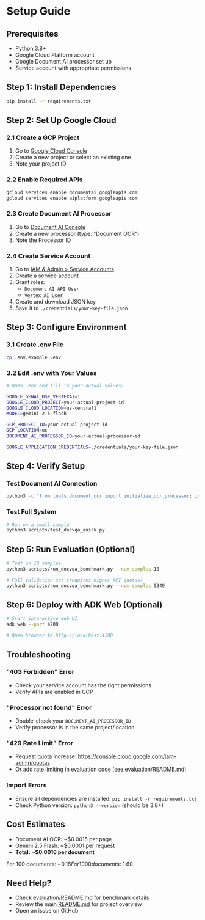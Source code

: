 # Setup Guide

## Prerequisites

- Python 3.8+
- Google Cloud Platform account
- Google Document AI processor set up
- Service account with appropriate permissions

## Step 1: Install Dependencies

```bash
pip install -r requirements.txt
```

## Step 2: Set Up Google Cloud

### 2.1 Create a GCP Project
1. Go to [Google Cloud Console](https://console.cloud.google.com)
2. Create a new project or select an existing one
3. Note your project ID

### 2.2 Enable Required APIs
```bash
gcloud services enable documentai.googleapis.com
gcloud services enable aiplatform.googleapis.com
```

### 2.3 Create Document AI Processor
1. Go to [Document AI Console](https://console.cloud.google.com/ai/document-ai)
2. Create a new processor (type: "Document OCR")
3. Note the Processor ID

### 2.4 Create Service Account
1. Go to [IAM & Admin > Service Accounts](https://console.cloud.google.com/iam-admin/serviceaccounts)
2. Create a service account
3. Grant roles:
   - `Document AI API User`
   - `Vertex AI User`
4. Create and download JSON key
5. Save it to `./credentials/your-key-file.json`

## Step 3: Configure Environment

### 3.1 Create .env File
```bash
cp .env.example .env
```

### 3.2 Edit .env with Your Values
```bash
# Open .env and fill in your actual values:

GOOGLE_GENAI_USE_VERTEXAI=1
GOOGLE_CLOUD_PROJECT=your-actual-project-id
GOOGLE_CLOUD_LOCATION=us-central1
MODEL=gemini-2.5-flash

GCP_PROJECT_ID=your-actual-project-id
GCP_LOCATION=us
DOCUMENT_AI_PROCESSOR_ID=your-actual-processor-id

GOOGLE_APPLICATION_CREDENTIALS=./credentials/your-key-file.json
```

## Step 4: Verify Setup

### Test Document AI Connection
```bash
python3 -c "from tools.document_ocr import initialize_ocr_processor; initialize_ocr_processor(); print('✅ Document AI connected!')"
```

### Test Full System
```bash
# Run on a small sample
python3 scripts/test_docvqa_quick.py
```

## Step 5: Run Evaluation (Optional)

```bash
# Test on 10 samples
python3 scripts/run_docvqa_benchmark.py --num-samples 10

# Full validation set (requires higher API quotas)
python3 scripts/run_docvqa_benchmark.py --num-samples 5349
```

## Step 6: Deploy with ADK Web (Optional)

```bash
# Start interactive web UI
adk web --port 4200

# Open browser to http://localhost:4200
```

## Troubleshooting

### "403 Forbidden" Error
- Check your service account has the right permissions
- Verify APIs are enabled in GCP

### "Processor not found" Error
- Double-check your `DOCUMENT_AI_PROCESSOR_ID`
- Verify processor is in the same project/location

### "429 Rate Limit" Error
- Request quota increase: https://console.cloud.google.com/iam-admin/quotas
- Or add rate limiting in evaluation code (see evaluation/README.md)

### Import Errors
- Ensure all dependencies are installed: `pip install -r requirements.txt`
- Check Python version: `python3 --version` (should be 3.8+)

## Cost Estimates

- Document AI OCR: ~$0.0015 per page
- Gemini 2.5 Flash: ~$0.0001 per request
- **Total: ~$0.0016 per document**

For 100 documents: ~$0.16
For 1000 documents: ~$1.60

## Need Help?

- Check [evaluation/README.md](evaluation/README.md) for benchmark details
- Review the main [README.md](README.md) for project overview
- Open an issue on GitHub

